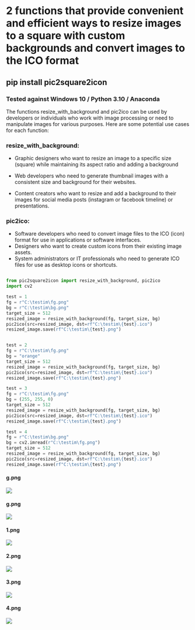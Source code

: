 # 2 functions that provide convenient and efficient ways to resize images to a square with custom backgrounds and convert images to the ICO format

## pip install pic2square2icon

### Tested against Windows 10 / Python 3.10 / Anaconda 

The functions resize_with_background and pic2ico can be used by developers or individuals who work with 
image processing or need to manipulate images for various purposes. Here are some potential use cases for each function:

### resize_with_background:

- Graphic designers who want to resize an image to a specific size (square) while maintaining its aspect ratio and adding a background

- Web developers who need to generate thumbnail images with a consistent size and background for their websites.
- Content creators who want to resize and add a background to their images for social media posts (instagram or facebook timeline) or presentations.


### pic2ico:

- Software developers who need to convert image files to the ICO (icon) format for use in applications or software interfaces.
- Designers who want to create custom icons from their existing image assets.
- System administrators or IT professionals who need to generate ICO files for use as desktop icons or shortcuts.



```python

from pic2square2icon import resize_with_background, pic2ico
import cv2

test = 1
fg = r"C:\testim\fg.png"
bg = r"C:\testim\bg.png"
target_size = 512
resized_image = resize_with_background(fg, target_size, bg)
pic2ico(src=resized_image, dst=rf"C:\testim\{test}.ico")
resized_image.save(rf"C:\testim\{test}.png")


test = 2
fg = r"C:\testim\fg.png"
bg = "orange"
target_size = 512
resized_image = resize_with_background(fg, target_size, bg)
pic2ico(src=resized_image, dst=rf"C:\testim\{test}.ico")
resized_image.save(rf"C:\testim\{test}.png")

test = 3
fg = r"C:\testim\fg.png"
bg = (255, 255, 0)
target_size = 512
resized_image = resize_with_background(fg, target_size, bg)
pic2ico(src=resized_image, dst=rf"C:\testim\{test}.ico")
resized_image.save(rf"C:\testim\{test}.png")

test = 4
fg = r"C:\testim\bg.png"
bg = cv2.imread(r"C:\testim\fg.png")
target_size = 512
resized_image = resize_with_background(fg, target_size, bg)
pic2ico(src=resized_image, dst=rf"C:\testim\{test}.ico")
resized_image.save(rf"C:\testim\{test}.png")
```



#### g.png

![](https://github.com/hansalemaos/screenshots/blob/main/create_ico/bg.png?raw=true)



#### g.png

![](https://github.com/hansalemaos/screenshots/blob/main/create_ico/fg.png?raw=true)



#### 1.png

![](https://github.com/hansalemaos/screenshots/blob/main/create_ico/1.png?raw=true)



#### 2.png

![](https://github.com/hansalemaos/screenshots/blob/main/create_ico/2.png?raw=true)



#### 3.png

![](https://github.com/hansalemaos/screenshots/blob/main/create_ico/3.png?raw=true)



#### 4.png

![](https://github.com/hansalemaos/screenshots/blob/main/create_ico/4.png?raw=true)
